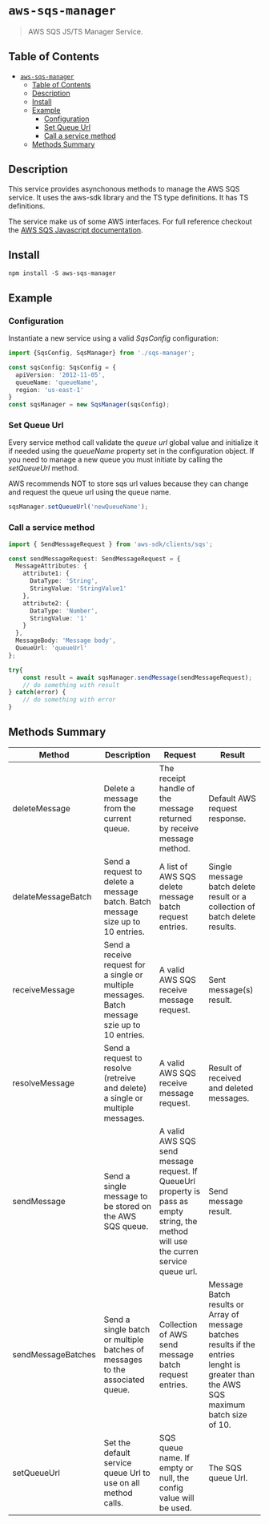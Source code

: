 # `aws-sqs-manager`

> AWS SQS JS/TS Manager Service.

## Table of Contents

- [`aws-sqs-manager`](#aws-sqs-manager)
  - [Table of Contents](#table-of-contents)
  - [Description](#description)
  - [Install](#install)
  - [Example](#example)
    - [Configuration](#configuration)
    - [Set Queue Url](#set-queue-url)
    - [Call a service method](#call-a-service-method)
  - [Methods Summary](#methods-summary)

## Description

This service provides asynchonous methods to manage the AWS SQS service. It uses the aws-sdk library and the TS type definitions. It has TS definitions.

The service make us of some AWS interfaces. For full reference checkout the [AWS SQS Javascript documentation](https://docs.aws.amazon.com/AWSJavaScriptSDK/latest/AWS/SQS.html).

## Install

```console
npm install -S aws-sqs-manager
```

## Example

### Configuration

Instantiate a new service using a valid *SqsConfig* configuration:

```typescript
import {SqsConfig, SqsManager} from './sqs-manager';

const sqsConfig: SqsConfig = {
  apiVersion: '2012-11-05',
  queueName: 'queueName',
  region: 'us-east-1'
}
const sqsManager = new SqsManager(sqsConfig);
```

### Set Queue Url

Every service method call validate the *queue url* global value and initialize it if needed using the *queueName* property set in the configuration object. If you need to manage a new queue you must initiate by calling the *setQueueUrl* method.

AWS recommends NOT to store sqs url values because they can change and request the queue url using the queue name.

```typescript
sqsManager.setQueueUrl('newQueueName');
```

### Call a service method

```typescript
import { SendMessageRequest } from 'aws-sdk/clients/sqs';

const sendMessageRequest: SendMessageRequest = {
  MessageAttributes: {
    attribute1: {
      DataType: 'String',
      StringValue: 'StringValue1'
    },
    attribute2: {
      DataType: 'Number',
      StringValue: '1'
    }
  },
  MessageBody: 'Message body',
  QueueUrl: 'queueUrl'
};

try{
    const result = await sqsManager.sendMessage(sendMessageRequest);
    // do something with result
} catch(error) {
    // do something with error
}
```

## Methods Summary

| Method | Description | Request | Result |
|--|--|--|--|
| deleteMessage | Delete a message from the current queue. | The receipt handle of the message returned by receive message method. | Default AWS request response. |
| delateMessageBatch | Send a request to delete a message batch. Batch message size up to 10 entries. | A list of AWS SQS delete message batch request entries. | Single message batch delete result or a collection of batch delete results. |
| receiveMessage | Send a receive request for a single or multiple messages. Batch message szie up to 10 entries. | A valid AWS SQS receive message request. | Sent message(s) result. |
| resolveMessage | Send a request to resolve (retreive and delete) a single or multiple messages. | A valid AWS SQS receive message request. | Result of received and deleted messages. |
| sendMessage | Send a single message to be stored on the AWS SQS queue. | A valid AWS SQS send message request. If QueueUrl property is pass as empty string, the method will use the curren service queue url. | Send message result. |
| sendMessageBatches | Send a single batch or multiple batches of messages to the associated queue. | Collection of AWS send message batch request entries. | Message Batch results or Array of message batches results if the entries lenght is greater than the AWS SQS maximum batch size of 10. |
| setQueueUrl | Set the default service queue Url to use on all method calls. | SQS queue name. If empty or null, the config value will be used. | The SQS queue Url. |